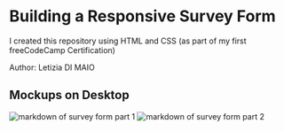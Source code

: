 # Building a Responsive Survey Form

I created this repository using HTML and CSS
(as part of my first freeCodeCamp Certification)

Author: Letizia DI MAIO 

## Mockups on Desktop
<img src="https://user-images.githubusercontent.com/109817389/181622086-441e90ce-6166-41ea-8880-62e55c2d2e15.JPG" alt="markdown of survey form part 1" />
<img src="https://user-images.githubusercontent.com/109817389/181622422-4c7d66e7-08ac-47a2-9dd4-cb44c7ea5be9.JPG" alt="markdown of survey form part 2" />
